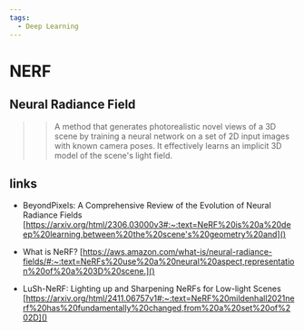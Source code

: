 ```yaml
---
tags:
  - Deep Learning
---
```


# NERF
## Neural Radiance Field

>> A method that generates photorealistic novel views of a 3D scene by training a neural network on a set of 2D input images with known camera poses. It effectively learns an implicit 3D model of the scene's light field.

## links

- BeyondPixels: A Comprehensive Review of the Evolution of Neural Radiance Fields
[https://arxiv.org/html/2306.03000v3#:~:text=NeRF%20is%20a%20deep%20learning,between%20the%20scene's%20geometry%20and]()

- What is NeRF? [https://aws.amazon.com/what-is/neural-radiance-fields/#:~:text=NeRFs%20use%20a%20neural%20aspect,representation%20of%20a%203D%20scene.]()


- LuSh-NeRF: Lighting up and Sharpening NeRFs for Low-light Scenes
[https://arxiv.org/html/2411.06757v1#:~:text=NeRF%20mildenhall2021nerf%20has%20fundamentally%20changed,from%20a%20set%20of%202D]()